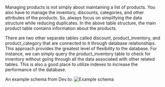 Managing products is not simply about maintaining a list of products. You also have to manage the inventory, discounts, categories, and other attributes of the products. So, always focus on simplifying the data structure while reducing duplicates. In the above table structure, the main product table contains information about the products.

There are two other separate tables called discount, product_inventory, and product_category that are connected to it through database relationships. This approach provides the greatest level of flexibility to the database. For instance, we can simply query the product_inventory table to check for inventory without going through all the data associated with other related tables. This is also a good place to utilize indexes to increase the performance of the database.

An example schema from Dev.to:
![Example schema](
https://res.cloudinary.com/practicaldev/image/fetch/s--_dI5c3Xv--/c_limit%2Cf_auto%2Cfl_progressive%2Cq_auto%2Cw_880/https://resources.fabric.inc/hs-fs/hubfs/product-management-ecommerce-table-4.png%3Fwidth%3D618%26name%3Dproduct-management-ecommerce-table-4.png
)

